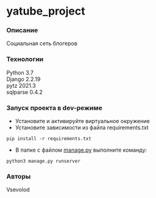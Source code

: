 <h1 class="code-line" data-line-start=0 data-line-end=1 ><a id="yatube_project_0"></a>yatube_project</h1>
<h3 class="code-line" data-line-start=1 data-line-end=2 ><a id="_1"></a>Описание</h3>
<p class="has-line-data" data-line-start="2" data-line-end="3">Социальная сеть блогеров</p>
<h3 class="code-line" data-line-start=3 data-line-end=4 ><a id="_3"></a>Технологии</h3>
<p class="has-line-data" data-line-start="4" data-line-end="8">Python 3.7<br>
Django 2.2.19<br>
pytz 2021.3<br>
sqlparse 0.4.2</p>
<h3 class="code-line" data-line-start=8 data-line-end=9 ><a id="___dev_8"></a>Запуск проекта в dev-режиме</h3>
<ul>
<li class="has-line-data" data-line-start="9" data-line-end="10">Установите и активируйте виртуальное окружение</li>
<li class="has-line-data" data-line-start="10" data-line-end="11">Установите зависимости из файла requirements.txt</li>
</ul>
<pre><code class="has-line-data" data-line-start="12" data-line-end="14">pip install -r requirements.txt
</code></pre>
<ul>
<li class="has-line-data" data-line-start="14" data-line-end="15">В папке с файлом <a href="http://manage.py">manage.py</a> выполните команду:</li>
</ul>
<pre><code class="has-line-data" data-line-start="16" data-line-end="18">python3 manage.py runserver
</code></pre>
<h3 class="code-line" data-line-start=18 data-line-end=19 ><a id="_18"></a>Авторы</h3>
<p class="has-line-data" data-line-start="19" data-line-end="20">Vsevolod</p>